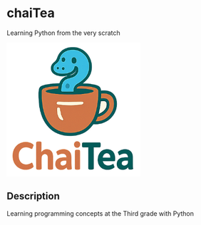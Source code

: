 # chaiTea
Learning Python from the very scratch

<img src="logo.png" alt="chaitea" width="300" height="300">

## Description

Learning programming concepts at the Third grade with Python
